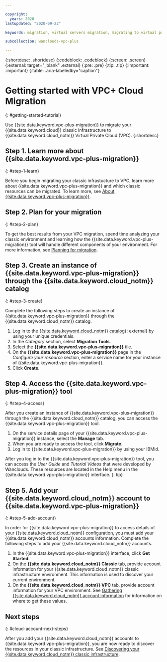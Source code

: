 ```yaml
---

copyright:
  years: 2020
lastupdated: "2020-09-22"

keywords: migration, virtual servers migration, migrating to virtual private cloud

subcollection: wanclouds-vpc-plus

---
```


{:shortdesc: .shortdesc}
{:codeblock: .codeblock}
{:screen: .screen}
{:external: target="_blank" .external}
{:pre: .pre}
{:tip: .tip}
{:important: .important}
{:table: .aria-labeledby="caption"}

# Getting started with VPC+ Cloud Migration
{: #getting-started-tutorial}

Use {{site.data.keyword.vpc-plus-migration}} to migrate your {{site.data.keyword.cloud}} classic infrastructure to {{site.data.keyword.cloud_notm}} Virtual Private Cloud (VPC).
{:shortdesc}

## Step 1. Learn more about {{site.data.keyword.vpc-plus-migration}}
{: #step-1-learn}

Before you begin migrating your classic infrastucture to VPC, learn more about {{site.data.keyword.vpc-plus-migration}} and which classic resources can be migrated. To learn more, see [About {{site.data.keyword.vpc-plus-migration}}](/docs/wanclouds-vpc-plus?topic=wanclouds-vpc-plus-about-wanclouds).

## Step 2. Plan for your migration 
{: #step-2-plan}

To get the best results from your VPC migration, spend time analyzing your classic environment and learning how the {{site.data.keyword.vpc-plus-migration}} tool will handle different components of your environment. For more information, see [Planning for migration](/docs/wanclouds-vpc-plus?topic=wanclouds-vpc-plus-planning-for-migration).

## Step 3. Create an instance of {{site.data.keyword.vpc-plus-migration}} through the {{site.data.keyword.cloud_notm}} catalog
{: #step-3-create}

Complete the following steps to create an instance of {{site.data.keyword.vpc-plus-migration}} through the {{site.data.keyword.cloud_notm}} catalog. 

1. Log in to the [{{site.data.keyword.cloud_notm}} catalog](https://cloud.ibm.com/catalog#services){: external} by using your unique credentials.
2. In the _Category_ section, select **Migration Tools**. 
3. Select the **{{site.data.keyword.vpc-plus-migration}}** tile. 
4. On the **{{site.data.keyword.vpc-plus-migration}}** page in the _Configure your resource_ section, enter a service name for your instance of {{site.data.keyword.vpc-plus-migration}}. 
5. Click **Create**. 

## Step 4. Access the {{site.data.keyword.vpc-plus-migration}} tool
{: #step-4-access}

After you create an instance of {{site.data.keyword.vpc-plus-migration}} through the {{site.data.keyword.cloud_notm}} catalog, you can access the {{site.data.keyword.vpc-plus-migration}} tool. 

1. On the service details page of your {{site.data.keyword.vpc-plus-migration}} instance, select the **Manage** tab. 
2. When you are ready to access the tool, click **Migrate**.
3. Log in to {{site.data.keyword.vpc-plus-migration}} by using your IBMid.

After you log in to the {{site.data.keyword.vpc-plus-migration}} tool, you can access the _User Guide_ and _Tutorial Videos_ that were developed by Wanclouds. These resources are located in the Help menu in the {{site.data.keyword.vpc-plus-migration}} interface.
{: tip}

## Step 5. Add your {{site.data.keyword.cloud_notm}} account to {{site.data.keyword.vpc-plus-migration}}
{: #step-5-add-account}

In order for {{site.data.keyword.vpc-plus-migration}} to access details of your {{site.data.keyword.cloud_notm}} configuration, you must add your {{site.data.keyword.cloud_notm}} accounts information. Complete the following steps to add your {{site.data.keyword.cloud_notm}} accounts.

1. In the {{site.data.keyword.vpc-plus-migration}} interface, click **Get Started**.
2. On the **{{site.data.keyword.cloud_notm}} Classic** tab, provide account information for your {{site.data.keyword.cloud_notm}} classic infrastructure environment. This information is used to discover your current environment.
3. On the **{{site.data.keyword.cloud_notm}} VPC** tab, provide account information for your VPC environment. See [Gathering {{site.data.keyword.cloud_notm}} account information](/docs/wanclouds-vpc-plus?topic=wanclouds-vpc-plus-planning-for-migration#gather-account-information) for information on where to get these values.

## Next steps
{: #cloud-account-next-steps}

After you add your {{site.data.keyword.cloud_notm}} accounts to {{site.data.keyword.vpc-plus-migration}}, you are now ready to discover the resources in your classic infrastructure. See [Discovering your {{site.data.keyword.cloud_notm}} classic infrastructure](/docs/wanclouds-vpc-plus?topic=wanclouds-vpc-plus-migrate-discovery).
